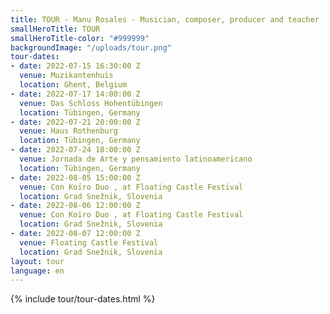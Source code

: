 ```yaml
---
title: TOUR - Manu Rosales - Musician, composer, producer and teacher
smallHeroTitle: TOUR
smallHeroTitle-color: "#999999"
backgroundImage: "/uploads/tour.png"
tour-dates:
- date: 2022-07-15 16:30:00 Z
  venue: Muzikantenhuis
  location: Ghent, Belgium
- date: 2022-07-17 14:00:00 Z
  venue: Das Schloss Hohentübingen
  location: Tübingen, Germany
- date: 2022-07-21 20:00:00 Z
  venue: Haus Rothenburg
  location: Tübingen, Germany
- date: 2022-07-24 18:00:00 Z
  venue: Jornada de Arte y pensamiento latinoamericano
  location: Tübingen, Germany
- date: 2022-08-05 15:00:00 Z
  venue: Con Koïro Duo , at Floating Castle Festival
  location: Grad Snežnik, Slovenia
- date: 2022-08-06 12:00:00 Z
  venue: Con Koïro Duo , at Floating Castle Festival
  location: Grad Snežnik, Slovenia
- date: 2022-08-07 12:00:00 Z
  venue: Floating Castle Festival
  location: Grad Snežnik, Slovenia
layout: tour
language: en
---
```


<section>
  {% include tour/tour-dates.html %}
</section>